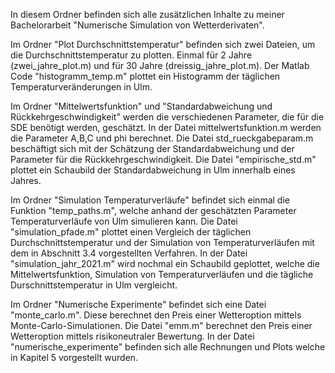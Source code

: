 In diesem Ordner befinden sich alle zusätzlichen Inhalte zu meiner Bachelorarbeit "Numerische Simulation von Wetterderivaten".

Im Ordner "Plot Durchschnittstemperatur" befinden sich zwei Dateien, um die Durchschnittstemperatur zu plotten. Einmal 
für 2 Jahre (zwei_jahre_plot.m) und für 30 Jahre (dreissig_jahre_plot.m). Der Matlab Code "histogramm_temp.m" plottet ein Histogramm der täglichen Temperaturveränderungen in Ulm.

Im Ordner "Mittelwertsfunktion" und "Standardabweichung und Rückkehrgeschwindigkeit" werden die verschiedenen Parameter, die für die SDE benötigt werden, geschätzt.
In der Datei mittelwertsfunktion.m werden die Parameter A,B,C und phi berechnet. Die Datei std_rueckgabeparam.m beschäftigt sich mit der Schätzung der Standardabweichung und der Parameter für die Rückkehrgeschwindigkeit. Die Datei "empirische_std.m" plottet ein Schaubild der Standardabweichung in Ulm innerhalb eines Jahres.

Im Ordner "Simulation Temperaturverläufe" befindet sich einmal die Funktion "temp_paths.m", welche anhand der geschätzten Parameter Temperaturverläufe von Ulm simulieren kann. Die Datei "simulation_pfade.m" plottet einen Vergleich der täglichen Durchschnittstemperatur und der Simulation von Temperaturverläufen mit dem in Abschnitt 3.4 vorgestellten Verfahren.
In der Datei "simulation_jahr_2021.m" wird nochmal ein Schaubild geplottet, welche die Mittelwertsfunktion, Simulation von Temperaturverläufen und die tägliche Durschnittstemperatur in Ulm vergleicht.

Im Ordner "Numerische Experimente" befindet sich eine Datei "monte_carlo.m". Diese berechnet den Preis einer Wetteroption mittels Monte-Carlo-Simulationen.
Die Datei "emm.m" berechnet den Preis einer Wetteroption mittels risikoneutraler Bewertung.
In der Datei "numerische_experimente" befinden sich alle Rechnungen und Plots welche in Kapitel 5 vorgestellt wurden. 









